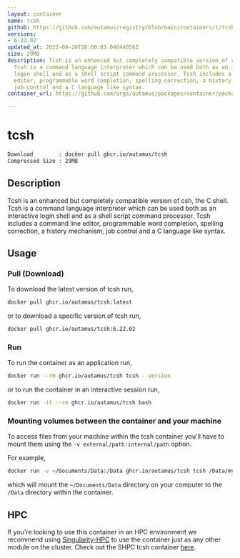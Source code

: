 ```yaml
---
layout: container
name: tcsh
github: https://github.com/autamus/registry/blob/main/containers/t/tcsh/spack.yaml
versions:
- 6.22.02
updated_at: 2022-04-20T18:00:03.04644856Z
size: 29MB
description: Tcsh is an enhanced but completely compatible version of csh, the C shell.
  Tcsh is a command language interpreter which can be used both as an interactive
  login shell and as a shell script command processor. Tcsh includes a command line
  editor, programmable word completion, spelling correction, a history mechanism,
  job control and a C language like syntax.
container_url: https://github.com/orgs/autamus/packages/container/package/tcsh

---
```

# tcsh
```bash 
Download        : docker pull ghcr.io/autamus/tcsh
Compressed Size : 29MB
```

## Description
Tcsh is an enhanced but completely compatible version of csh, the C shell. Tcsh is a command language interpreter which can be used both as an interactive login shell and as a shell script command processor. Tcsh includes a command line editor, programmable word completion, spelling correction, a history mechanism, job control and a C language like syntax.

## Usage
### Pull (Download)
To download the latest version of tcsh run,

```bash
docker pull ghcr.io/autamus/tcsh:latest
```

or to download a specific version of tcsh run,

```bash
docker pull ghcr.io/autamus/tcsh:6.22.02
```
### Run
To run the container as an application run,
```bash
docker run --rm ghcr.io/autamus/tcsh tcsh --version
```

or to run the container in an interactive session run,
```bash
docker run -it --rm ghcr.io/autamus/tcsh bash
```

### Mounting volumes between the container and your machine
To access files from your machine within the tcsh container you'll have to mount them using the `-v external/path:internal/path` option.

For example,
```bash
docker run -v ~/Documents/Data:/Data ghcr.io/autamus/tcsh tcsh /Data/myData.csv
```
which will mount the `~/Documents/Data` directory on your computer to the `/Data` directory within the container.

## HPC
If you're looking to use this container in an HPC environment we recommend using [Singularity-HPC](https://singularity-hpc.readthedocs.io) to use the container just as any other module on the cluster. Check out the SHPC tcsh container [here](https://singularityhub.github.io/singularity-hpc/r/ghcr.io-autamus-tcsh/).